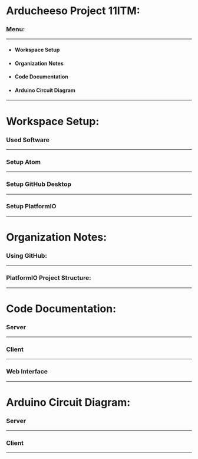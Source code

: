 # Arducheeso Project 11ITM:
### Menu:
---
* #### **Workspace Setup**
* #### **Organization Notes**
* #### **Code Documentation**
* #### **Arduino Circuit Diagram**
---


# Workspace Setup:

### Used Software 
---

### Setup Atom
---

### Setup GitHub Desktop
---
### Setup PlatformIO
---
# Organization Notes:

### Using GitHub:
---
### PlatformIO Project Structure:
---
# Code Documentation:

### Server
---
### Client
---
### Web Interface
---
# Arduino Circuit Diagram:

### Server
---
### Client
---
